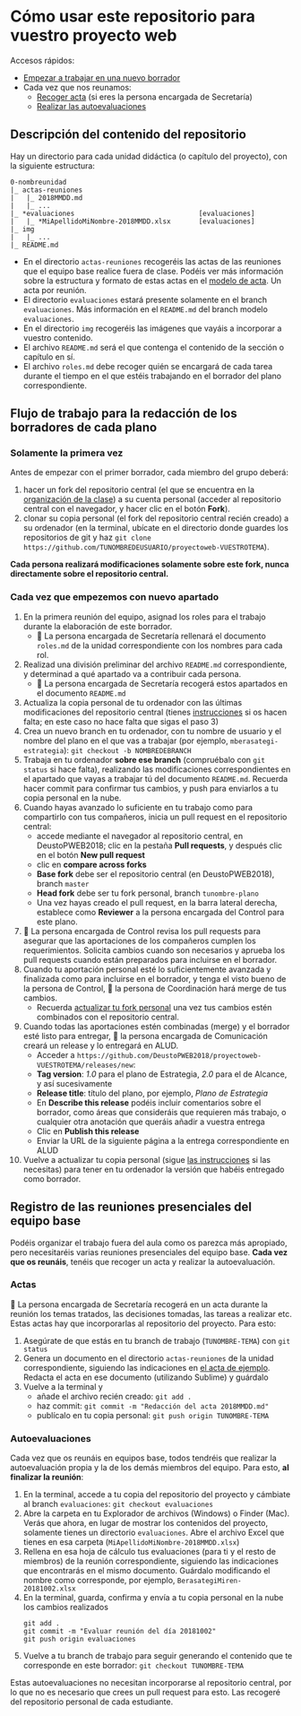 # Cómo usar este repositorio para vuestro proyecto web

Accesos rápidos:

- [Empezar a trabajar en una nuevo borrador](#cada-vez-que-empezemos-con-nuevo-apartado)
- Cada vez que nos reunamos:
    + [Recoger acta](#actas) (si eres la persona encargada de Secretaría)
    + [Realizar las autoevaluaciones](#autoevaluaciones)

## Descripción del contenido del repositorio 

Hay un directorio para cada unidad didáctica (o capítulo del proyecto), con la siguiente estructura:

```
0-nombreunidad
|_ actas-reuniones
|   |_ 2018MMDD.md
|   |_ ...
|_ *evaluaciones                               [evaluaciones]
|   |_ *MiApellidoMiNombre-2018MMDD.xlsx       [evaluaciones]
|_ img
|   |_ ...   
|_ README.md
```

- En el directorio `actas-reuniones` recogeréis las actas de las reuniones que el equipo base realice fuera de clase. Podéis ver más información sobre la estructura y formato de estas actas en el [modelo de acta](1-estrategia/actas-reuniones/2018MMDD.md). Un acta por reunión.
- El directorio `evaluaciones` estará presente solamente en el branch `evaluaciones`. Más información en el `README.md` del branch modelo `evaluaciones`.
- En el directorio `img` recogeréis las imágenes que vayáis a incorporar a vuestro contenido.
- El archivo `README.md` será el que contenga el contenido de la sección o capítulo en sí.
- El archivo `roles.md` debe recoger quién se encargará de cada tarea durante el tiempo en el que estéis trabajando en el borrador del plano correspondiente. 

## Flujo de trabajo para la redacción de los borradores de cada plano 

### Solamente la primera vez

Antes de empezar con el primer borrador, cada miembro del grupo deberá:

1. hacer un fork del repositorio central (el que se encuentra en la [organización de la clase](https://github.com/DeustoPWEB2018)) a su cuenta personal (acceder al repositorio central con el navegador, y hacer clic en el botón **Fork**). 
2. clonar su copia personal (el fork del repositorio central recién creado) a su ordenador (en la terminal, ubícate en el directorio donde guardes los repositorios de git y haz `git clone https://github.com/TUNOMBREDEUSUARIO/proyectoweb-VUESTROTEMA`). 
 
**Cada persona realizará modificaciones solamente sobre este fork, nunca directamente sobre el repositorio central.**

### Cada vez que empezemos con nuevo apartado

1. En la primera reunión del equipo, asignad los roles para el trabajo durante la elaboración de este borrador.
    - :memo: La persona encargada de Secretaría rellenará el documento `roles.md` de la unidad correspondiente con los nombres para cada rol.
2. Realizad una división preliminar del archivo `README.md` correspondiente, y determinad a qué apartado va a contribuir cada persona. 
    - :memo: La persona encargada de Secretaría recogerá estos apartados en el documento `README.md`
2. Actualiza la copia personal de tu ordenador con las últimas modificaciones del repositorio central (tienes [instrucciones](https://deustopweb2018.github.io/actualizar-fork) si os hacen falta; en este caso no hace falta que sigas el paso 3)
3. Crea un nuevo branch en tu ordenador, con tu nombre de usuario y el nombre del plano en el que vas a trabajar (por ejemplo, `mberasategi-estrategia`): `git checkout -b NOMBREDEBRANCH`
4. Trabaja en tu ordenador **sobre ese branch** (compruébalo con `git status` si hace falta), realizando las modificaciones correspondientes en el apartado que vayas a trabajar tú del documento `README.md`. Recuerda hacer commit para confirmar tus cambios, y push para enviarlos a tu copia personal en la nube.
5. Cuando hayas avanzado lo suficiente en tu trabajo como para compartirlo con tus compañeros, inicia un pull request en el repositorio central:
    - accede mediante el navegador al repositorio central, en DeustoPWEB2018; clic en la pestaña **Pull requests**, y después clic en el botón **New pull request**
    - clic en **compare across forks**
    - **Base fork** debe ser el repositorio central (en DeustoPWEB2018), branch `master`
    - **Head fork** debe ser tu fork personal, branch `tunombre-plano`
    - Una vez hayas creado el pull request, en la barra lateral derecha, establece como **Reviewer** a la persona encargada del Control para este plano.
6. :memo: La persona encargada de Control revisa los pull requests para asegurar que las aportaciones de los compañeros cumplen los requerimientos. Solicita cambios cuando son necesarios y aprueba los pull requests cuando están preparados para incluirse en el borrador.
7. Cuando tu aportación personal esté lo suficientemente avanzada y finalizada como para incluirse en el borrador, y tenga el visto bueno de la persona de Control, :memo: la persona de Coordinación hará merge de tus cambios. 
    - Recuerda [actualizar tu fork personal](https://deustopweb2018.github.io/actualizar-fork) una vez tus cambios estén combinados con el repositorio central.
8. Cuando todas las aportaciones estén combinadas (merge) y el borrador esté listo para entregar, :memo: la persona encargada de Comunicación creará un release y lo entregará en ALUD. 
    - Acceder a `https://github.com/DeustoPWEB2018/proyectoweb-VUESTROTEMA/releases/new`:
    - **Tag version**: _1.0_ para el plano de Estrategia, _2.0_ para el de Alcance, y así sucesivamente
    - **Release title**: título del plano, por ejemplo, _Plano de Estrategia_
    - En **Describe this release** podéis incluir comentarios sobre el borrador, como áreas que consideráis que requieren más trabajo, o cualquier otra anotación que queráis añadir a vuestra entrega
    - Clic en **Publish this release**
    - Enviar la URL de la siguiente página a la entrega correspondiente en ALUD
9. Vuelve a actualizar tu copia personal (sigue [las instrucciones](https://deustopweb2018.github.io/actualizar-fork) si las necesitas) para tener en tu ordenador la versión que habéis entregado como borrador.

## Registro de las reuniones presenciales del equipo base

Podéis organizar el trabajo fuera del aula como os parezca más apropiado, pero necesitaréis varias reuniones presenciales del equipo base. **Cada vez que os reunáis**, tenéis que recoger un acta y realizar la autoevaluación.

### Actas

:memo: La persona encargada de Secretaría recogerá en un acta durante la reunión los temas tratados, las decisiones tomadas, las tareas a realizar etc. Estas actas hay que incorporarlas al repositorio del proyecto. Para esto:

1. Asegúrate de que estás en tu branch de trabajo (`TUNOMBRE-TEMA`) con `git status`
2. Genera un documento en el directorio `actas-reuniones` de la unidad correspondiente, siguiendo las indicaciones en [el acta de ejemplo](1-estrategia/actas-reuniones/2018MMDD.md). Redacta el acta en ese documento (utilizando Sublime) y guárdalo
3. Vuelve a la terminal y
    - añade el archivo recién creado: `git add .`
    - haz commit: `git commit -m "Redacción del acta 2018MMDD.md"`
    - publícalo en tu copia personal: `git push origin TUNOMBRE-TEMA`

### Autoevaluaciones

Cada vez que os reunáis en equipos base, todos tendréis que realizar la autoevaluación propia y la de los demás miembros del equipo. Para esto, **al finalizar la reunión**:

1. En la terminal, accede a tu copia del repositorio del proyecto y cámbiate al branch `evaluaciones`: `git checkout evaluaciones`
2. Abre la carpeta en tu Explorador de archivos (Windows) o Finder (Mac). Verás que ahora, en lugar de mostrar los contenidos del proyecto, solamente tienes un directorio `evaluaciones`. Abre el archivo Excel que tienes en esa carpeta (`MiApellidoMiNombre-2018MMDD.xlsx`)
3. Rellena en esa hoja de cálculo tus evaluaciones (para ti y el resto de miembros) de la reunión correspondiente, siguiendo las indicaciones que encontrarás en el mismo documento. Guárdalo modificando el nombre como corresponde, por ejemplo, `BerasategiMiren-20181002.xlsx`
4. En la terminal, guarda, confirma y envía a tu copia personal en la nube los cambios realizados
    ```
    git add .
    git commit -m "Evaluar reunión del día 20181002"
    git push origin evaluaciones
    ```
5. Vuelve a tu branch de trabajo para seguir generando el contenido que te corresponde en este borrador: `git checkout TUNOMBRE-TEMA`

Estas autoevaluaciones no necesitan incorporarse al repositorio central, por lo que no es necesario que crees un pull request para esto. Las recogeré del repositorio personal de cada estudiante.